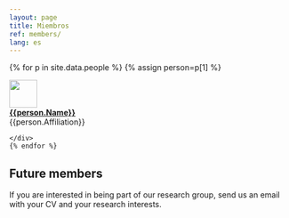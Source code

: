 ```yaml
---
layout: page
title: Miembros 
ref: members/
lang: es
---
```


{% for p in site.data.people %}
{% assign person=p[1]  %}
<div class="row">
	<div class="col-md-4"> <img class="img-circle" src="{{site.baseurl}}/assets/{{person.pictureFileStem}}.jpg" width="50"> </div>
		<div class="col-md-4"> <a href="{{person.url}}"> <strong>{{person.Name}}</strong></a> </div> 
		<div class="col-md-4">{{person.Affiliation}}</div>

	</div>
	{% endfor %}



## Future members
If you are interested in being part of our research group, send us an email with your CV and your research interests.

